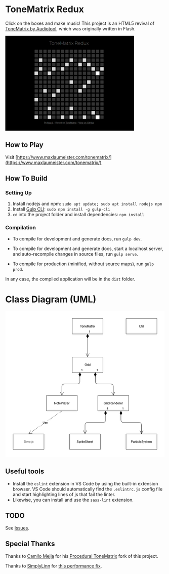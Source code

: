 # ToneMatrix Redux

Click on the boxes and make music! This project is an HTML5 revival of [ToneMatrix by Audiotool](https://tonematrix.audiotool.com/), which was originally written in Flash.

<a href="https://www.maxlaumeister.com/tonematrix/"><img alt="ToneMatrix Redux Screenshot" src="/etc/screenshot.png?raw=true" height="300" title="Click To Play!"></a>

## How to Play

Visit [https://www.maxlaumeister.com/tonematrix/](https://www.maxlaumeister.com/tonematrix/)

## How To Build

### Setting Up

1. Install nodejs and npm: `sudo apt update; sudo apt install nodejs npm`
2. Install [Gulp CLI](https://gulpjs.com/): `sudo npm install -g gulp-cli`
3. `cd` into the project folder and install dependencies: `npm install`

### Compilation

* To compile for development and generate docs, run `gulp dev`.

* To compile for development and generate docs, start a localhost server, and auto-recompile changes in source files, run `gulp serve`.

* To compile for production (minified, without source maps), run `gulp prod`.

In any case, the compiled application will be in the `dist` folder.

# Class Diagram (UML)

<img alt="ToneMatrix Class Diagram" src="/etc/uml.png?raw=true" title="ToneMatrix Class Diagram">

## Useful tools

* Install the `eslint` extension in VS Code by using the built-in extension browser. VS Code should automatically find the `.eslintrc.js` config file and start highlighting lines of js that fail the linter.
* Likewise, you can install and use the `sass-lint` extension.

## TODO

See [Issues](https://github.com/MaxLaumeister/ToneMatrixRedux/issues).

## Special Thanks

Thanks to [Camilo Mejia](https://github.com/camilosw/) for his [Procedural ToneMatrix](https://github.com/camilosw/procedural-tone-matrix) fork of this project.

Thanks to [SimplyLinn](https://github.com/SimplyLinn) for [this performance fix](https://github.com/MaxLaumeister/ToneMatrixRedux/pull/26).
